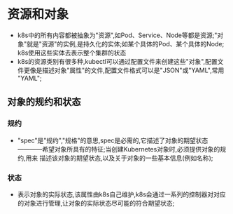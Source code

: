 # 资源和对象
  - k8s中的所有内容都被抽象为"资源",如Pod、Service、Node等都是资源;"对象"就是"资源"的实例,是持久化的实体;如某个具体的Pod、某个具体的Node;
  k8s使用这些实体去表示整个集群的状态
  - k8s的资源类别有很多种,kubectl可以通过配置文件来创建这些"对象",配置文件更像是描述对象"属性"的文件,配置文件格式可以是"JSON"或"YAML",常用
  "YAML";

  ## 对象的规约和状态
  
  ### 规约
  - "spec"是"规约","规格"的意思,spec是必需的,它描述了对象的期望状态————希望对象所具有的特征;当创建Kubernetes对象时,必须提供对象的规约,用来
  描述该对象的期望状态,以及关于对象的一些基本信息(例如名称);

  ### 状态
  - 表示对象的实际状态,该属性由k8s自己维护,k8s会通过一系列的控制器对对应的对象进行管理,让对象的实际状态尽可能的符合期望状态;